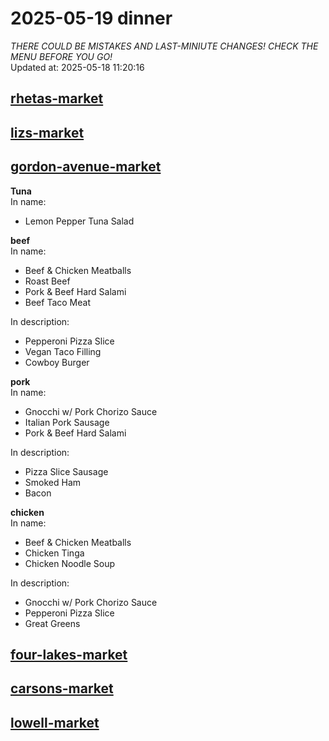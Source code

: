# 2025-05-19 dinner  
*THERE COULD BE MISTAKES AND LAST-MINIUTE CHANGES! CHECK THE MENU BEFORE YOU GO!*  
Updated at: 2025-05-18 11:20:16  
## [rhetas-market](https://wisc-housingdining.nutrislice.com/menu/rhetas-market/dinner/2025-05-19)  
## [lizs-market](https://wisc-housingdining.nutrislice.com/menu/lizs-market/dinner/2025-05-19)  
## [gordon-avenue-market](https://wisc-housingdining.nutrislice.com/menu/gordon-avenue-market/dinner/2025-05-19)  
**Tuna**  
In name:   
 - Lemon Pepper Tuna Salad  
  
**beef**  
In name:   
 - Beef & Chicken Meatballs  
 - Roast Beef  
 - Pork & Beef Hard Salami  
 - Beef Taco Meat  
  
In description:   
 - Pepperoni Pizza Slice  
 - Vegan Taco Filling  
 - Cowboy Burger  
  
**pork**  
In name:   
 - Gnocchi w/ Pork Chorizo Sauce  
 - Italian Pork Sausage  
 - Pork & Beef Hard Salami  
  
In description:   
 - Pizza Slice Sausage  
 - Smoked Ham  
 - Bacon  
  
**chicken**  
In name:   
 - Beef & Chicken Meatballs  
 - Chicken Tinga  
 - Chicken Noodle Soup  
  
In description:   
 - Gnocchi w/ Pork Chorizo Sauce  
 - Pepperoni Pizza Slice  
 - Great Greens  
  
## [four-lakes-market](https://wisc-housingdining.nutrislice.com/menu/four-lakes-market/dinner/2025-05-19)  
## [carsons-market](https://wisc-housingdining.nutrislice.com/menu/carsons-market/dinner/2025-05-19)  
## [lowell-market](https://wisc-housingdining.nutrislice.com/menu/lowell-market/dinner/2025-05-19)  
  
